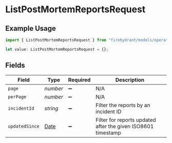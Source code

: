 # ListPostMortemReportsRequest

## Example Usage

```typescript
import { ListPostMortemReportsRequest } from "firehydrant/models/operations";

let value: ListPostMortemReportsRequest = {};
```

## Fields

| Field                                                                                         | Type                                                                                          | Required                                                                                      | Description                                                                                   |
| --------------------------------------------------------------------------------------------- | --------------------------------------------------------------------------------------------- | --------------------------------------------------------------------------------------------- | --------------------------------------------------------------------------------------------- |
| `page`                                                                                        | *number*                                                                                      | :heavy_minus_sign:                                                                            | N/A                                                                                           |
| `perPage`                                                                                     | *number*                                                                                      | :heavy_minus_sign:                                                                            | N/A                                                                                           |
| `incidentId`                                                                                  | *string*                                                                                      | :heavy_minus_sign:                                                                            | Filter the reports by an incident ID                                                          |
| `updatedSince`                                                                                | [Date](https://developer.mozilla.org/en-US/docs/Web/JavaScript/Reference/Global_Objects/Date) | :heavy_minus_sign:                                                                            | Filter for reports updated after the given ISO8601 timestamp                                  |